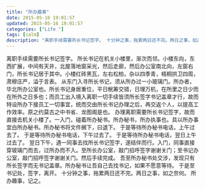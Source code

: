 ```yaml
---
title: "所办趣事"
date: 2015-05-16 19:01:57
updated: 2015-05-16 19:01:57
categories: ["Life "]
tags: [calm]
description: "离职手续需要所长书记签字。 十分钟之事，拖累两日还不完。两日之事，如之奈何。 所办趣事，记之。"
---
```


离职手续需要所长书记签字。
所长书记在机关小楼里，渐次而邻。小楼东向，东西扩展，中间有天井，北屋落地窗采光，然后走廊，然后办公室南北向，左窗右门，所长书记居于其中。小楼红砖黑瓦，左右松柏，杂以四季青，梧桐拱卫四周，肃穆庄严，溢于言表。
从东门入寻所长书记，须从所办过一小玻璃门。所办者，华北所办公室也。所长书记身居重位，平日觥筹交错，日理万机，在所里之日少而在所外之日多也；而员工出入境入离职一切手续皆须所长签字书记盖章才行，故而特设所办下接员工一切事宜，统而交由所长书记办理之后，再交返个人，以提高工作效率。原之约莫古之中书省、龙图阁是也。
办理离职需要所长书记签字，故而直接去机关小楼了。一入门，碰着所办秘书。所办秘书，所办执事也。具以所办事宜白所办秘书。所办秘书将文件搁下，曰退下。
于是等待所办秘书电话，上午过去了。
于是等待所办秘书电话，下午过去了。
于是等待所办秘书电话，翌日上午过去了。
翌日下午，遇一同事去找所长书记签字，遂结伴而行。入门，同事直接穿玻璃门而去，过所办而不入。至所长办公室，敲门招呼签字谢谢关门；至书记办公室，敲门招呼签字谢谢关门。然后手续完成。
吾至所办秘书处交涉，发现只有所长签字而无书记盖章。所办秘书让吾自己去找书记，如果不愿意等待。
于是至书记处，签字，离开。
十分钟之事，拖累两日还不完。两日之事，如之奈何。
所办趣事，记之。
